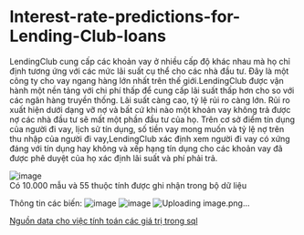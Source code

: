 # Interest-rate-predictions-for-Lending-Club-loans

LendingClub cung cấp các khoản vay ở nhiều cấp độ khác nhau mà họ chỉ định tương ứng với các mức lãi suất cụ thể cho các nhà đầu tư. Đây là một công ty cho vay ngang hàng lớn nhất trên thế giới.LendingClub được vận hành một nền tảng với chi phí thấp để cung cấp lãi suất thấp hơn cho so với các ngân hàng truyền thống. Lãi suất càng cao, tỷ lệ rủi ro càng lớn. Rủi ro xuất hiện dưới dạng vỡ nợ và bất cứ khi nào một khoản vay không trả được nợ các nhà đầu tư sẽ mất một phần đầu tư của họ. Trên cơ sở điểm tín dụng của người đi vay, lịch sử tín dụng, số tiền vay mong muốn và tỷ lệ nợ trên thu nhập của người đi vay,LendingClub xác định xem người đi vay có xứng đáng với tín dụng hay không và xếp hạng tín dụng cho các khoản vay đã được phê duyệt của họ xác định lãi suất và phí phải trả.


   ![image](https://user-images.githubusercontent.com/110400587/234538996-63b60eea-21b4-48bd-ac74-b7135257a243.png)        
Có 10.000 mẫu và 55 thuộc tính được ghi nhận trong bộ dữ liệu

Thông tin các biến:
                   ![image](https://user-images.githubusercontent.com/110400587/234542353-b7f5b20b-581b-4614-864a-bea87bc7c3e3.png)
                   ![image](https://user-images.githubusercontent.com/110400587/234542915-929a2d41-4679-4333-a335-30d697f4c54f.png)
                   ![Uploading image.png…]()









[Nguồn data cho việc tính toán các giá trị trong sql](https://www.dropbox.com/sh/xhy2fzjdvg3ykhy/AADAVKH9tgD_dWh6TZtOd34ia?dl=0&preview=casestudy.csv)
